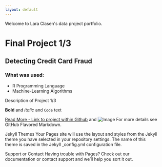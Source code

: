 ```yaml
---
layout: default
---
```


Welcome to Lara Clasen's data project portfolio.


# Final Project 1/3
## Detecting Credit Card Fraud
### What was used:

- R Programming Language
- Machine-Learning Algorithms

Description of Project 1/3

**Bold** and _Italic_ and `Code` text

[Read More - Link to project within Github](url) and ![Image](https://www.paymentsjournal.com/wp-content/uploads/2019/02/hack-3671982_1920-1.jpg)
For more details see GitHub Flavored Markdown.

Jekyll Themes
Your Pages site will use the layout and styles from the Jekyll theme you have selected in your repository settings. The name of this theme is saved in the Jekyll _config.yml configuration file.

Support or Contact
Having trouble with Pages? Check out our documentation or contact support and we’ll help you sort it out.
